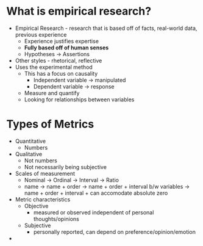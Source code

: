 # What is empirical research?
- Empirical Research - research that is based off of facts, real-world data, previous experience
	- Experience justifies expertise
	- **Fully based off of human senses**
	- Hypotheses -> Assertions
- Other styles - rhetorical, reflective
- Uses the experimental method
	- This has a focus on causality
		- Independent variable -> manipulated
		- Dependent variable -> response
	- Measure and quantify
	- Looking for relationships between variables

# Types of Metrics

- Quantitative
	- Numbers
- Qualitative
	- Not numbers
	- Not necessarily being subjective
- Scales of measurement
	- Nominal -> Ordinal -> Interval -> Ratio
	- name -> name + order -> name + order + interval b/w variables -> name + order + interval + can accomodate absolute zero
- Metric characteristics
	- Objective
		- measured or observed independent of personal thoughts/opinions
	- Subjective
		- personally reported, can depend on preference/opinion/emotion
- 